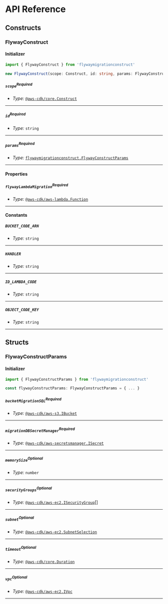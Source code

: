 # API Reference <a name="API Reference"></a>

## Constructs <a name="Constructs"></a>

### FlywayConstruct <a name="flywaymigrationconstruct.FlywayConstruct"></a>

#### Initializer <a name="flywaymigrationconstruct.FlywayConstruct.Initializer"></a>

```typescript
import { FlywayConstruct } from 'flywaymigrationconstruct'

new FlywayConstruct(scope: Construct, id: string, params: FlywayConstructParams)
```

##### `scope`<sup>Required</sup> <a name="flywaymigrationconstruct.FlywayConstruct.parameter.scope"></a>

- *Type:* [`@aws-cdk/core.Construct`](#@aws-cdk/core.Construct)

---

##### `id`<sup>Required</sup> <a name="flywaymigrationconstruct.FlywayConstruct.parameter.id"></a>

- *Type:* `string`

---

##### `params`<sup>Required</sup> <a name="flywaymigrationconstruct.FlywayConstruct.parameter.params"></a>

- *Type:* [`flywaymigrationconstruct.FlywayConstructParams`](#flywaymigrationconstruct.FlywayConstructParams)

---



#### Properties <a name="Properties"></a>

##### `flywayLambdaMigration`<sup>Required</sup> <a name="flywaymigrationconstruct.FlywayConstruct.property.flywayLambdaMigration"></a>

- *Type:* [`@aws-cdk/aws-lambda.Function`](#@aws-cdk/aws-lambda.Function)

---

#### Constants <a name="Constants"></a>

##### `BUCKET_CODE_ARN` <a name="flywaymigrationconstruct.FlywayConstruct.property.BUCKET_CODE_ARN"></a>

- *Type:* `string`

---

##### `HANDLER` <a name="flywaymigrationconstruct.FlywayConstruct.property.HANDLER"></a>

- *Type:* `string`

---

##### `ID_LAMBDA_CODE` <a name="flywaymigrationconstruct.FlywayConstruct.property.ID_LAMBDA_CODE"></a>

- *Type:* `string`

---

##### `OBJECT_CODE_KEY` <a name="flywaymigrationconstruct.FlywayConstruct.property.OBJECT_CODE_KEY"></a>

- *Type:* `string`

---

## Structs <a name="Structs"></a>

### FlywayConstructParams <a name="flywaymigrationconstruct.FlywayConstructParams"></a>

#### Initializer <a name="[object Object].Initializer"></a>

```typescript
import { FlywayConstructParams } from 'flywaymigrationconstruct'

const flywayConstructParams: FlywayConstructParams = { ... }
```

##### `bucketMigrationSQL`<sup>Required</sup> <a name="flywaymigrationconstruct.FlywayConstructParams.property.bucketMigrationSQL"></a>

- *Type:* [`@aws-cdk/aws-s3.IBucket`](#@aws-cdk/aws-s3.IBucket)

---

##### `migrationDBSecretManager`<sup>Required</sup> <a name="flywaymigrationconstruct.FlywayConstructParams.property.migrationDBSecretManager"></a>

- *Type:* [`@aws-cdk/aws-secretsmanager.ISecret`](#@aws-cdk/aws-secretsmanager.ISecret)

---

##### `memorySize`<sup>Optional</sup> <a name="flywaymigrationconstruct.FlywayConstructParams.property.memorySize"></a>

- *Type:* `number`

---

##### `securityGroups`<sup>Optional</sup> <a name="flywaymigrationconstruct.FlywayConstructParams.property.securityGroups"></a>

- *Type:* [`@aws-cdk/aws-ec2.ISecurityGroup`](#@aws-cdk/aws-ec2.ISecurityGroup)[]

---

##### `subnet`<sup>Optional</sup> <a name="flywaymigrationconstruct.FlywayConstructParams.property.subnet"></a>

- *Type:* [`@aws-cdk/aws-ec2.SubnetSelection`](#@aws-cdk/aws-ec2.SubnetSelection)

---

##### `timeout`<sup>Optional</sup> <a name="flywaymigrationconstruct.FlywayConstructParams.property.timeout"></a>

- *Type:* [`@aws-cdk/core.Duration`](#@aws-cdk/core.Duration)

---

##### `vpc`<sup>Optional</sup> <a name="flywaymigrationconstruct.FlywayConstructParams.property.vpc"></a>

- *Type:* [`@aws-cdk/aws-ec2.IVpc`](#@aws-cdk/aws-ec2.IVpc)

---



